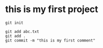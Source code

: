 # this is my first project
```
git init
```

```
git add abc.txt
git add .
git commit -m "this is my first comment"
```